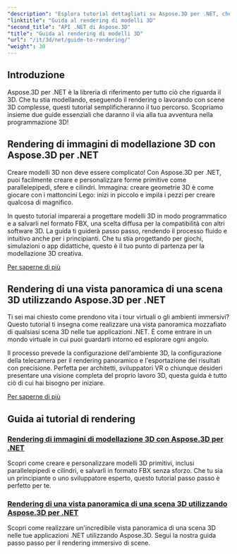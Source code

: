 ```yaml
---
"description": "Esplora tutorial dettagliati su Aspose.3D per .NET, che trattano di modellazione 3D, rendering e manipolazione di scene. Guide semplificate per sviluppatori di tutti i livelli."
"linktitle": "Guida al rendering di modelli 3D"
"second_title": "API .NET di Aspose.3D"
"title": "Guida al rendering di modelli 3D"
"url": "/it/3d/net/guide-to-rendering/"
"weight": 30
---
```


## Introduzione

Aspose.3D per .NET è la libreria di riferimento per tutto ciò che riguarda il 3D. Che tu stia modellando, eseguendo il rendering o lavorando con scene 3D complesse, questi tutorial semplificheranno il tuo percorso. Scopriamo insieme due guide essenziali che daranno il via alla tua avventura nella programmazione 3D!  

## Rendering di immagini di modellazione 3D con Aspose.3D per .NET  

Creare modelli 3D non deve essere complicato! Con Aspose.3D per .NET, puoi facilmente creare e personalizzare forme primitive come parallelepipedi, sfere e cilindri. Immagina: creare geometrie 3D è come giocare con i mattoncini Lego: inizi in piccolo e impila i pezzi per creare qualcosa di magnifico.  

In questo tutorial imparerai a progettare modelli 3D in modo programmatico e a salvarli nel formato FBX, una scelta diffusa per la compatibilità con altri software 3D. La guida ti guiderà passo passo, rendendo il processo fluido e intuitivo anche per i principianti. Che tu stia progettando per giochi, simulazioni o app didattiche, questo è il tuo punto di partenza per la modellazione 3D creativa.  

[Per saperne di più](./render-3d-modeling-image/)  

## Rendering di una vista panoramica di una scena 3D utilizzando Aspose.3D per .NET  

Ti sei mai chiesto come prendono vita i tour virtuali o gli ambienti immersivi? Questo tutorial ti insegna come realizzare una vista panoramica mozzafiato di qualsiasi scena 3D nelle tue applicazioni .NET. È come entrare in un mondo virtuale in cui puoi guardarti intorno ed esplorare ogni angolo.  

Il processo prevede la configurazione dell'ambiente 3D, la configurazione della telecamera per il rendering panoramico e l'esportazione dei risultati con precisione. Perfetta per architetti, sviluppatori VR o chiunque desideri presentare una visione completa del proprio lavoro 3D, questa guida è tutto ciò di cui hai bisogno per iniziare.  

[Per saperne di più](./render-panorama-view-3d-scene/)  

## Guida ai tutorial di rendering
### [Rendering di immagini di modellazione 3D con Aspose.3D per .NET](./render-3d-modeling-image/)
Scopri come creare e personalizzare modelli 3D primitivi, inclusi parallelepipedi e cilindri, e salvarli in formato FBX senza sforzo. Che tu sia un principiante o uno sviluppatore esperto, questo tutorial passo passo è perfetto per te.
### [Rendering di una vista panoramica di una scena 3D utilizzando Aspose.3D per .NET](./render-panorama-view-3d-scene/)
Scopri come realizzare un'incredibile vista panoramica di una scena 3D nelle tue applicazioni .NET utilizzando Aspose.3D. Segui la nostra guida passo passo per il rendering immersivo di scene.